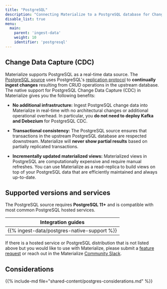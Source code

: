 ```yaml
---
title: "PostgreSQL"
description: "Connecting Materialize to a PostgreSQL database for Change Data Capture (CDC)."
disable_list: true
menu:
  main:
    parent: 'ingest-data'
    weight: 10
    identifier: 'postgresql'
---
```


## Change Data Capture (CDC)

Materialize supports PostgreSQL as a real-time data source. The
[PostgreSQL source](/sql/create-source/postgres//) uses PostgreSQL's
[replication protocol](/sql/create-source/postgres/#change-data-capture)
to **continually ingest changes** resulting from CRUD operations in the upstream
database. The native support for PostgreSQL Change Data Capture (CDC) in
Materialize gives you the following benefits:

* **No additional infrastructure:** Ingest PostgreSQL change data into
    Materialize in real-time with no architectural changes or additional
    operational overhead. In particular, you **do not need to deploy Kafka and
    Debezium** for PostgreSQL CDC.

* **Transactional consistency:** The PostgreSQL source ensures that transactions
    in the upstream PostgreSQL database are respected downstream. Materialize
    will **never show partial results** based on partially replicated
    transactions.

* **Incrementally updated materialized views:** Materialized views in PostgreSQL
    are computationally expensive and require manual refreshes. You can use
    Materialize as a read-replica to build views on top of your PostgreSQL data
    that are efficiently maintained and always up-to-date.

## Supported versions and services

The PostgreSQL source requires **PostgreSQL 11+** and is compatible with most
common PostgreSQL hosted services.

| Integration guides                          |
| ------------------------------------------- |
| {{% ingest-data/postgres-native-support %}} |

If there is a hosted service or PostgreSQL distribution that is not listed above
but you would like to use with Materialize, please submit a [feature
request](https://github.com/MaterializeInc/materialize/discussions/new?category=feature-requests&labels=A-integration)
or reach out in the Materialize [Community
Slack](https://materialize.com/s/chat).

## Considerations

{{% include-md file="shared-content/postgres-considerations.md" %}}
